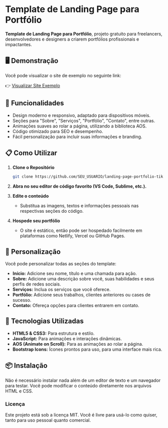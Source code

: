 
# Template de Landing Page para Portfólio

**Template de Landing Page para Portfólio**, projeto gratuito para freelancers, desenvolvedores e designers a criarem portfólios profissionais e impactantes. 

## 🖥️ Demonstração

Você pode visualizar o site de exemplo no seguinte link:

👉 [Visualizar Site Exemplo](https://silly-pastelito-c73724.netlify.app)

## 🚀 Funcionalidades

- Design moderno e responsivo, adaptado para dispositivos móveis.
- Seções para "Sobre", "Serviços", "Portfólio", "Contato", entre outras.
- Animações suaves ao rolar a página, utilizando a biblioteca AOS.
- Código otimizado para SEO e desempenho.
- Fácil personalização para incluir suas informações e branding.

## 📋 Como Utilizar

1. **Clone o Repositório**
   ```bash
   git clone https://github.com/SEU_USUARIO/landing-page-portfolio-tiktok.git
   ```

2. **Abra no seu editor de código favorito (VS Code, Sublime, etc.).**

3. **Edite o conteúdo**
   - Substitua as imagens, textos e informações pessoais nas respectivas seções do código.

4. **Hospede seu portfólio**
   - O site é estático, então pode ser hospedado facilmente em plataformas como Netlify, Vercel ou GitHub Pages.

## 🎨 Personalização

Você pode personalizar todas as seções do template:
- **Início:** Adicione seu nome, título e uma chamada para ação.
- **Sobre:** Adicione uma descrição sobre você, suas habilidades e seus perfis de redes sociais.
- **Serviços:** Inclua os serviços que você oferece.
- **Portfólio:** Adicione seus trabalhos, clientes anteriores ou cases de sucesso.
- **Contato:** Ofereça opções para clientes entrarem em contato.

## 🔧 Tecnologias Utilizadas

- **HTML5 & CSS3:** Para estrutura e estilo.
- **JavaScript:** Para animações e interações dinâmicas.
- **AOS (Animate on Scroll):** Para as animações ao rolar a página.
- **Bootstrap Icons:** Ícones prontos para uso, para uma interface mais rica.

## 📦 Instalação

Não é necessário instalar nada além de um editor de texto e um navegador para testar. Você pode modificar o conteúdo diretamente nos arquivos HTML e CSS.


### Licença

Este projeto está sob a licença MIT. Você é livre para usá-lo como quiser, tanto para uso pessoal quanto comercial.
